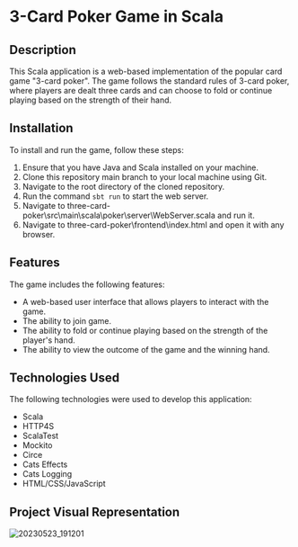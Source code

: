 # 3-Card Poker Game in Scala

## Description

This Scala application is a web-based implementation of the popular card game "3-card poker". The game follows the standard rules of 3-card poker, where players are dealt three cards and can choose to fold or continue playing based on the strength of their hand.

## Installation

To install and run the game, follow these steps:

1. Ensure that you have Java and Scala installed on your machine.
2. Clone this repository main branch to your local machine using Git.
3. Navigate to the root directory of the cloned repository.
4. Run the command `sbt run` to start the web server.
5. Navigate to three-card-poker\src\main\scala\poker\server\WebServer.scala and run it.
6. Navigate to three-card-poker\frontend\index.html and open it with any browser.

## Features

The game includes the following features:

- A web-based user interface that allows players to interact with the game.
- The ability to join game.
- The ability to fold or continue playing based on the strength of the player's hand.
- The ability to view the outcome of the game and the winning hand.

## Technologies Used

The following technologies were used to develop this application:

- Scala
- HTTP4S
- ScalaTest
- Mockito
- Circe
- Cats Effects
- Cats Logging
- HTML/CSS/JavaScript

## Project Visual Representation

![20230523_191201](https://github.com/KirillTopchy/ThreeCardPoker/assets/89339107/f0f126c2-8f55-4025-8820-7e60230009aa)

